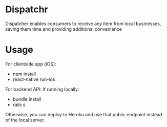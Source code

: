 # Dispatchr
Dispatcher enables consumers to receive any item from local businesses, saving them time and providing additional convenience 

# Usage
For clientside app (iOS):
- npm install
- react-native run-ios

For backend API:
If running locally:
- bundle install
- rails s

Otherwise, you can deploy to Heroku and use that public endpoint instead of the local server.
